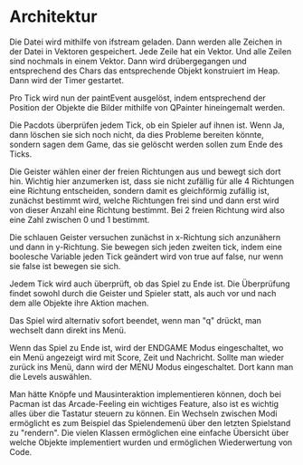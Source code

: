 # Architektur

Die Datei wird mithilfe von ifstream geladen.
Dann werden alle Zeichen in der Datei in Vektoren gespeichert.
Jede Zeile hat ein Vektor. Und alle Zeilen sind nochmals in einem Vektor.
Dann wird drübergegangen und entsprechend des Chars das entsprechende Objekt konstruiert im Heap.
Dann wird der Timer gestartet.

Pro Tick wird nun der paintEvent ausgelöst, indem entsprechend der Position der Objekte die
Bilder mithilfe von QPainter hineingemalt werden.

Die Pacdots überprüfen jedem Tick, ob ein Spieler auf ihnen ist.
Wenn Ja, dann löschen sie sich noch nicht, da dies Probleme bereiten könnte, sondern sagen dem Game,
das sie gelöscht werden sollen zum Ende des Ticks. 

Die Geister wählen einer der freien Richtungen aus und bewegt sich dort hin.
Wichtig hier anzumerken ist, dass sie nicht zufällig für alle 4 Richtungen eine Richtung entscheiden,
sondern damit es gleichförmig zufällig ist, zunächst bestimmt wird, welche Richtungen frei sind und dann erst wird von
dieser Anzahl eine Richtung bestimmt. Bei 2 freien Richtung wird also eine Zahl zwischen 0 und 1 bestimmt.

Die schlauen Geister versuchen zunächst in x-Richtung sich anzunähern und dann in y-Richtung.
Sie bewegen sich jeden zweiten tick, indem eine boolesche Variable jeden Tick geändert wird von true auf
false, nur wenn sie false ist bewegen sie sich.

Jedem Tick wird auch überprüft, ob das Spiel zu Ende ist.
Die Überprüfung findet sowohl durch die Geister und Spieler statt, als auch vor und nach dem alle 
Objekte ihre Aktion machen.

Das Spiel wird alternativ sofort beendet, wenn man "q" drückt, man wechselt dann direkt ins Menü.

Wenn das Spiel zu Ende ist, wird der ENDGAME Modus eingeschaltet, wo ein Menü angezeigt wird mit Score, Zeit und Nachricht.
Sollte man wieder zurück ins Menü, dann wird der MENU Modus eingeschaltet. Dort kann man die Levels
auswählen.

Man hätte Knöpfe und Mausinteraktion implementieren können, 
doch bei Pacman ist das Arcade-Feeling ein wichtiges Feature, also ist es wichtig alles über die
Tastatur steuern zu können. Ein Wechseln zwischen Modi ermöglicht es zum Beispiel das Spielendemenü
über den letzten Spielstand zu "rendern". Die vielen Klassen ermöglichen eine einfache Übersicht über
welche Objekte implementiert wurden und ermöglichen Wiederwertung von Code.